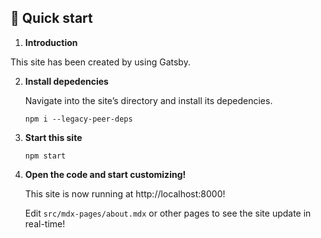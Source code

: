 ## 🚀 Quick start

1.  **Introduction**

   This site has been created by using Gatsby.


2.  **Install depedencies**

    Navigate into the site’s directory and install its depedencies.

    ```shell
    npm i --legacy-peer-deps
    ```

3. **Start this site**

    ```shell
    npm start
    ```

3.  **Open the code and start customizing!**

    This site is now running at http://localhost:8000!

    Edit `src/mdx-pages/about.mdx` or other pages to see the site update in real-time!